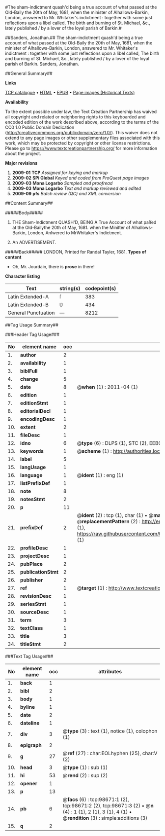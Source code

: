 #The sham-indictment quash'd being a true account of what passed at the Old-Baily the 20th of May, 1681, when the minister of Alhallows-Barkin, London, answered to Mr. Whitaker's indictment : together with some just reflections upon a libel called, The birth and burning of St. Michael, &c., lately published / by a lover of the loyal parish of Barkin.#

##Sanders, Jonathan.##
The sham-indictment quash'd being a true account of what passed at the Old-Baily the 20th of May, 1681, when the minister of Alhallows-Barkin, London, answered to Mr. Whitaker's indictment : together with some just reflections upon a libel called, The birth and burning of St. Michael, &c., lately published / by a lover of the loyal parish of Barkin.
Sanders, Jonathan.

##General Summary##

**Links**

[TCP catalogue](http://www.ota.ox.ac.uk/tcp/)  • 
[HTML](http://tei.it.ox.ac.uk/tcp/Texts-HTML/free/A62/A62233.html)  • 
[EPUB](http://tei.it.ox.ac.uk/tcp/Texts-EPUB/free/A62/A62233.epub) • 
[Page images (Historical Texts)](https://historicaltexts.jisc.ac.uk/eebo-13247513e)

**Availability**

To the extent possible under law, the Text Creation Partnership has waived all copyright and related or neighboring rights to this keyboarded and encoded edition of the work described above, according to the terms of the CC0 1.0 Public Domain Dedication (http://creativecommons.org/publicdomain/zero/1.0/). This waiver does not extend to any page images or other supplementary files associated with this work, which may be protected by copyright or other license restrictions. Please go to https://www.textcreationpartnership.org/ for more information about the project.

**Major revisions**

1. __2009-01__ __TCP__ *Assigned for keying and markup*
1. __2009-02__ __SPi Global__ *Keyed and coded from ProQuest page images*
1. __2009-03__ __Mona Logarbo__ *Sampled and proofread*
1. __2009-03__ __Mona Logarbo__ *Text and markup reviewed and edited*
1. __2009-09__ __pfs__ *Batch review (QC) and XML conversion*

##Content Summary##

#####Body#####

1. THE Sham-Indictment QUASH'D, BEING A True Account of what paſſed at the Old-Bailythe 20th of May, 1681. when the Miniſter of Alhallows-Barkin, London, Anſwered to MrWhitaker's Indictment.

1. An ADVERTISEMENT.

#####Back#####
LONDON, Printed for Randal Tayler, 1681.
**Types of content**

  * Oh, Mr. Jourdain, there is **prose** in there!

**Character listing**


|Text|string(s)|codepoint(s)|
|---|---|---|
|Latin Extended-A|ſ|383|
|Latin Extended-B|Ʋ|434|
|General Punctuation|—|8212|

##Tag Usage Summary##

###Header Tag Usage###

|No|element name|occ|attributes|
|---|---|---|---|
|1.|__author__|2||
|2.|__availability__|1||
|3.|__biblFull__|1||
|4.|__change__|5||
|5.|__date__|8| @__when__ (1) : 2011-04 (1)|
|6.|__edition__|1||
|7.|__editionStmt__|1||
|8.|__editorialDecl__|1||
|9.|__encodingDesc__|1||
|10.|__extent__|2||
|11.|__fileDesc__|1||
|12.|__idno__|6| @__type__ (6) : DLPS (1), STC (2), EEBO-CITATION (1), OCLC (1), VID (1)|
|13.|__keywords__|1| @__scheme__ (1) : http://authorities.loc.gov/ (1)|
|14.|__label__|5||
|15.|__langUsage__|1||
|16.|__language__|1| @__ident__ (1) : eng (1)|
|17.|__listPrefixDef__|1||
|18.|__note__|8||
|19.|__notesStmt__|2||
|20.|__p__|11||
|21.|__prefixDef__|2| @__ident__ (2) : tcp (1), char (1)  •  @__matchPattern__ (2) : ([0-9\-]+):([0-9IVX]+) (1), (.+) (1)  •  @__replacementPattern__ (2) : http://eebo.chadwyck.com/downloadtiff?vid=$1&page=$2 (1), https://raw.githubusercontent.com/textcreationpartnership/Texts/master/tcpchars.xml#$1 (1)|
|22.|__profileDesc__|1||
|23.|__projectDesc__|1||
|24.|__pubPlace__|2||
|25.|__publicationStmt__|2||
|26.|__publisher__|2||
|27.|__ref__|1| @__target__ (1) : http://www.textcreationpartnership.org/docs/. (1)|
|28.|__revisionDesc__|1||
|29.|__seriesStmt__|1||
|30.|__sourceDesc__|1||
|31.|__term__|3||
|32.|__textClass__|1||
|33.|__title__|3||
|34.|__titleStmt__|2||


###Text Tag Usage###

|No|element name|occ|attributes|
|---|---|---|---|
|1.|__back__|1||
|2.|__bibl__|2||
|3.|__body__|1||
|4.|__byline__|1||
|5.|__date__|2||
|6.|__dateline__|1||
|7.|__div__|3| @__type__ (3) : text (1), notice (1), colophon (1)|
|8.|__epigraph__|2||
|9.|__g__|27| @__ref__ (27) : char:EOLhyphen (25), char:V (2)|
|10.|__head__|3| @__type__ (1) : sub (1)|
|11.|__hi__|53| @__rend__ (2) : sup (2)|
|12.|__opener__|1||
|13.|__p__|13||
|14.|__pb__|6| @__facs__ (6) : tcp:98671:1 (2), tcp:98671:2 (2), tcp:98671:3 (2)  •  @__n__ (4) : 1 (1), 2 (1), 3 (1), 4 (1)  •  @__rendition__ (3) : simple:additions (3)|
|15.|__q__|2||
